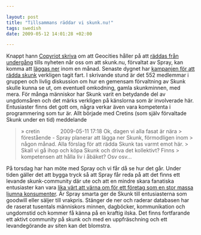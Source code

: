 ```yaml
--- 

layout: post
title: "Tillsammans räddar vi skunk.nu!" 
tags: swedish 
date: 2009-05-12 14:01:28 +02:00 

---
```


Knappt hann [Copyriot skriva](http://copyriot.se/2009/05/10/arkivhjaltar-raddar-geocities/) om att Geocities håller på att [räddas från undergång](http://www.archiveteam.org/index.php?title=Geocities) tills nyheten når oss om att skunk.nu, förvaltat av Spray, kan komma att [läggas ner](2009-05-05-internet-noll-del-2-fel-moln.html) inom en månad. Senaste dygnet har [kampanjen för att rädda skunk](http://www.facebook.com/group.php?gid=92311341966) verkligen tagit fart. I skrivande stund är det 552 medlemmar i gruppen och livlig diskussion om hur en gemensam förvaltning av Skunk skulle kunna se ut, om eventuell omkodning, gamla skunkminnen, med mera. För många människor har Skunk varit en betydande del av ungdomsåren och det märks verkligen på känslorna som är involverade här. Entusiaster finns det gott om, några verkar även vara kompetenta i programmering som tur är. Allt började med Cretins (som själv förvaltade Skunk under en tid) meddelande

> » cretin              2009-05-11 17:18 Ok, dagen vi alla fasat är nära > förestående - Spray planerar att lägga ner Skunk, förmodligen inom > någon månad. Alla förslag för att rädda Skunk tas varmt emot här. > Skall vi gå ihop och köpa Skunk och driva det kollektivt? Finns > kompetensen att hålla liv i åbäket? Osv osv...

På torsdag har han möte med Spray och vi får då se hur det går. Under tiden gäller det att bygga tryck så att Spray får reda på att det finns ett levande skunk-community där ute och att en mindre skara fanatiska entusiaster kan vara [lika värt att värna om för ett företag som en stor massa ljumna konsumenter](http://sethgodin.typepad.com/seths_blog/2009/05/do-you-have-customers-or-members.html). Är Spray smarta ger de Skunk till entusiasterna som goodwill eller säljer till vrakpris. Stänger de ner och raderar databasen har de raserat tusentals människors minnen, dagböcker, kommunikation och ungdomstid och kommer få känna på en kraftig ilska. Det finns fortfarande ett aktivt community på skunk och med en uppfräschning och ett levandegörande av siten kan det blomstra. 
